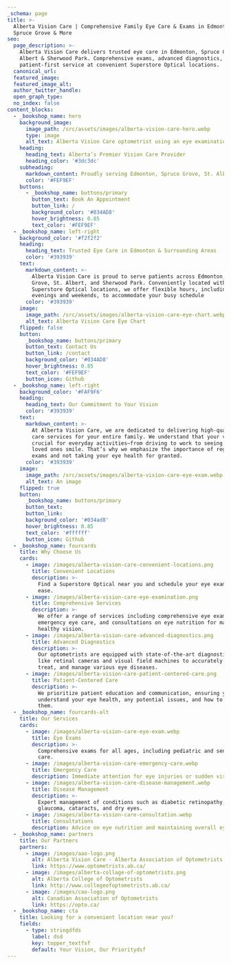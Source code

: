```yaml
---
_schema: page
title: >-
  Alberta Vision Care | Comprehensive Family Eye Care & Exams in Edmonton,
  Spruce Grove & More
seo:
  page_description: >-
    Alberta Vision Care delivers trusted eye care in Edmonton, Spruce Grove, St.
    Albert & Sherwood Park. Comprehensive exams, advanced diagnostics, and
    patient-first service at convenient Superstore Optical locations.
  canonical_url:
  featured_image:
  featured_image_alt:
  author_twitter_handle:
  open_graph_type:
  no_index: false
content_blocks:
  - _bookshop_name: hero
    background_image:
      image_path: /src/assets/images/alberta-vision-care-hero.webp
      type: image
      alt_text: Alberta Vision Care optometrist using an eye examination device
    heading:
      heading_text: Alberta’s Premier Vision Care Provider
      heading_color: '#3dc3dc'
    subheading:
      markdown_content: Proudly serving Edmonton, Spruce Grove, St. Albert, and Sherwood Park
      color: '#FEF9EF'
    buttons:
      - _bookshop_name: buttons/primary
        button_text: Book An Appointment
        button_link: /
        background_color: '#034AD8'
        hover_brightness: 0.85
        text_color: '#FEF9EF'
  - _bookshop_name: left-right
    background_color: '#f2f2f2'
    heading:
      heading_text: Trusted Eye Care in Edmonton & Surrounding Areas
      color: '#393939'
    text:
      markdown_content: >-
        Alberta Vision Care is proud to serve patients across Edmonton, Spruce
        Grove, St. Albert, and Sherwood Park. Conveniently located within
        Superstore Optical locations, we offer flexible hours, including
        evenings and weekends, to accommodate your busy schedule
      color: '#393939'
    image:
      image_path: /src/assets/images/alberta-vision-care-eye-chart.webp
      alt_text: Alberta Vision Care Eye Chart
    flipped: false
    button:
      _bookshop_name: buttons/primary
      button_text: Contact Us
      button_link: /contact
      background_color: '#034AD8'
      hover_brightness: 0.85
      text_color: '#FEF9EF'
      button_icon: Github
  - _bookshop_name: left-right
    background_color: '#FAF9F6'
    heading:
      heading_text: Our Commitment to Your Vision
      color: '#393939'
    text:
      markdown_content: >-
        At Alberta Vision Care, we are dedicated to delivering high-quality eye
        care services for your entire family. We understand that your vision is
        crucial for everyday activities—from driving to work to seeing your
        loved ones smile. That’s why we emphasize the importance of regular eye
        exams and not taking your eye health for granted.
      color: '#393939'
    image:
      image_path: /src/assets/images/alberta-vision-care-eye-exam.webp
      alt_text: An image
    flipped: true
    button:
      _bookshop_name: buttons/primary
      button_text:
      button_link:
      background_color: '#034ad8'
      hover_brightness: 0.85
      text_color: '#ffffff'
      button_icon: Github
  - _bookshop_name: fourcards
    title: Why Choose Us
    cards:
      - image: /images/alberta-vision-care-convenient-locations.png
        title: Convenient Locations
        description: >-
          Find a Superstore Optical near you and schedule your eye exam with
          ease.
      - image: /images/alberta-vision-care-eye-examination.png
        title: Comprehensive Services
        description: >-
          We offer a range of services including comprehensive eye exams,
          emergency eye care, and consultations on eye nutrition for maintaining
          healthy vision.
      - image: /images/alberta-vision-care-advanced-diagnostics.png
        title: Advanced Diagnostics
        description: >-
          Our optometrists are equipped with state-of-the-art diagnostic tools
          like retinal cameras and visual field machines to accurately diagnose,
          treat, and manage various eye diseases.
      - image: /images/alberta-vision-care-patient-centered-care.png
        title: Patient-Centered Care
        description: >-
          We prioritize patient education and communication, ensuring you
          understand your eye health, any potential issues, and how to address
          them.
  - _bookshop_name: fourcards-alt
    title: Our Services
    cards:
      - image: /images/alberta-vision-care-eye-exam.webp
        title: Eye Exams
        description: >-
          Comprehensive exams for all ages, including pediatric and senior eye
          care.
      - image: /images/alberta-vision-care-emergency-care.webp
        title: Emergency Care
        description: Immediate attention for eye injuries or sudden vision problems.
      - image: /images/alberta-vision-care-disease-management.webp
        title: Disease Management
        description: >-
          Expert management of conditions such as diabetic retinopathy,
          glaucoma, cataracts, and dry eyes.
      - image: /images/alberta-vision-care-consultation.webp
        title: Consultations
        description: Advice on eye nutrition and maintaining overall eye health.
  - _bookshop_name: partners
    title: Our Partners
    partners:
      - image: /images/aao-logo.png
        alt: Alberta Vision Care - Alberta Association of Optometrists
        link: https://www.optometrists.ab.ca/
      - image: /images/alberta-collage-of-optometrists.png
        alt: Alberta College of Optometrists
        link: http://www.collegeofoptometrists.ab.ca/
      - image: /images/cao-logo.png
        alt: Canadian Association of Optometrists
        link: https://opto.ca/
  - _bookshop_name: cta
    title: Looking for a convenient location near you?
    fields:
      - type: stringdfds
        label: dsd
        key: topper_textfsf
        default: Your Vision, Our Prioritydsf
---
```

